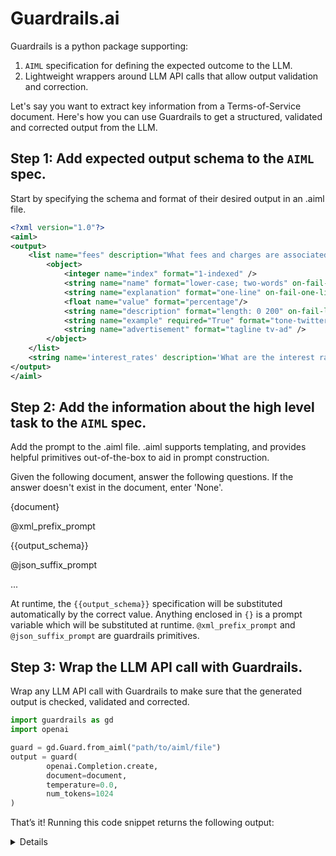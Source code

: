 # Guardrails.ai

Guardrails is a python package supporting:

1. `AIML` specification for defining the expected outcome to the LLM.
2. Lightweight wrappers around LLM API calls that allow output validation and correction.

Let's say you want to extract key information from a Terms-of-Service document. Here's how you can use Guardrails to get a structured, validated and corrected output from the LLM.

## Step 1: Add expected output schema to the `AIML` spec.
Start by specifying the schema and format of their desired output in an .aiml file.

```xml
<?xml version="1.0"?>
<aiml>
<output>
    <list name="fees" description="What fees and charges are associated with my account?">
        <object>
            <integer name="index" format="1-indexed" />
            <string name="name" format="lower-case; two-words" on-fail-lower-case="noop" on-fail-two-words="reask"/>
            <string name="explanation" format="one-line" on-fail-one-line="noop" />
            <float name="value" format="percentage"/>
            <string name="description" format="length: 0 200" on-fail-length="noop" />
            <string name="example" required="True" format="tone-twitter explain-high-quality" />
            <string name="advertisement" format="tagline tv-ad" />
        </object>
    </list>
    <string name='interest_rates' description='What are the interest rates offered by the bank on savings and checking accounts, loans, and credit products?' format="one-line" on-fail-one-line="noop"/>
</output>
</aiml>
```

## Step 2: Add the information about the high level task to the `AIML` spec.

Add the prompt to the .aiml file. .aiml supports templating, and provides helpful primitives out-of-the-box to aid in prompt construction.

<?xml version="1.0"?>
<aiml>
<prompt>

Given the following document, answer the following questions. If the answer doesn't exist in the document, enter 'None'.

{document}

@xml_prefix_prompt

{{output_schema}}

@json_suffix_prompt
</prompt>

<output>
	...
</output>

</aiml>

At runtime, the `{{output_schema}}` specification will be substituted automatically by the correct value. Anything enclosed in `{}` is a prompt variable which will be substituted at runtime. `@xml_prefix_prompt` and `@json_suffix_prompt` are guardrails primitives.

## Step 3: Wrap the LLM API call with Guardrails.

Wrap any LLM API call with Guardrails to make sure that the generated output is checked, validated and corrected.

```python
import guardrails as gd
import openai

guard = gd.Guard.from_aiml("path/to/aiml/file")
output = guard(
		openai.Completion.create,
		document=document,
		temperature=0.0,
		num_tokens=1024
)
```

That’s it! Running this code snippet returns the following output:

<!-- Add click to expand markdown block below: -->
<details>
```json
{
		'interest_rates': 'Purchase Annual Percentage Rate (APR) 0% Intro APR for the first 18 months that your Account
is open. After that, 19.49%. This APR will vary with the market based on the Prime Rate. My Chase Loan SM APR 
19.49%. This APR will vary with the market based on the Prime Rate. Balance Transfer APR 0% Intro APR for the first
18 months that your Account is open. After that, 19.49%. This APR will vary with the market based on the Prime 
Rate. Cash Advance APR 29.49%. This APR will vary with the market based on the Prime Rate. Penalty APR and When It 
Applies Up to 29.99%. This APR will vary with the market based on the Prime Rate.'
    'fees': [
        {
            'index': 1,
            'name': 'annusal membership',
            'explanation': 'annual membership fee',
            'description': 'None',
            'advertisement': 'None'
        },
        {
            'index': 2,
            'name': 'my chase',
            'explanation': 'fixed finance charge',
            'description': 'Monthly fee of 0% of the amount of each eligible purchase transaction or amount 
selected to create a My Chase Plan while in the 0% Intro Purchase APR period. After that, monthly fee of 1.72% of 
the amount of each eligible purchase transaction or amount selected to create a My Chase Plan. The My Chase Plan 
Fee will be determined at the time each My Chase Plan is created and will remain the same until the My Chase Plan 
is paid in full.',
            'advertisement': 'None'
        },
        {
            'index': 3,
            'name': 'balance transfers',
            'explanation': 'intro fee',
            'description': 'Intro fee of either $5 or 3% of the amount of each transfer, whichever is greater, on 
transfers made within 60 days of account opening. After that: Either $5 or 5% of the amount of each transfer, 
whichever is greater.',
            'advertisement': 'None'
        },
        {
            'index': 4,
            'name': 'cash advances',
            'explanation': 'transaction fee',
            'description': 'Either $10 or 5% of the amount of each transaction, whichever is greater.',
            'advertisement': 'None'
        },
        {
            'index': 5,
            'name': 'foreign transactions',
            'explanation': 'transaction fee',
            'description': '3% of the amount of each transaction in U.S. dollars.',
            'advertisement': 'None'
        },
        {
            'index': 6,
            'name': 'late payment',
            'explanation': 'penalty fee',
            'description': 'Up to $40.',
            'advertisement': 'None'
        },
        {
            'index': 7,
            'name': 'over-the',
            'explanation': 'penalty fee',
            'description': 'None',
            'advertisement': 'None'
        },
        {
            'index': 8,
            'name': 'return payment',
            'explanation': 'penalty fee',
            'description': 'Up to $40.',
            'advertisement': 'None'
        },
        {
            'index': 9,
            'name': 'return check',
            'explanation': 'penalty fee',
            'description': 'None',
            'advertisement': 'None'
        }
    ]
}
```
</details>